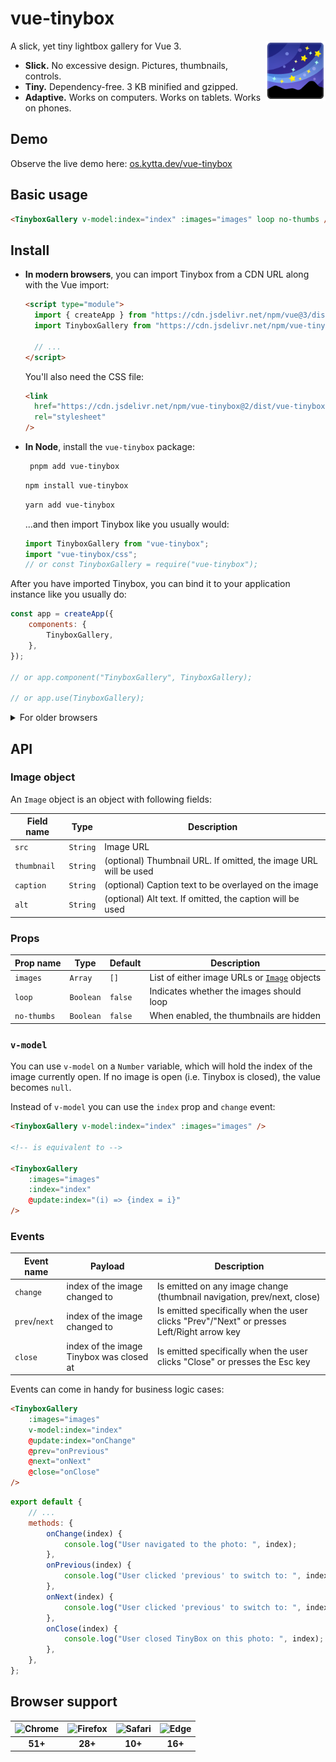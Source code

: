 # vue-tinybox

<img src="https://raw.githubusercontent.com/googlefonts/noto-emoji/master/png/128/emoji_u1f30c.png" align="right" alt="Milky Way emoji" width="96" height="96">

A slick, yet tiny lightbox gallery for Vue 3.

- **Slick.** No excessive design. Pictures, thumbnails, controls.
- **Tiny.** Dependency-free. 3 KB minified and gzipped.
- **Adaptive.** Works on computers. Works on tablets. Works on phones.

## Demo

Observe the live demo here: [os.kytta.dev/vue-tinybox](https://os.kytta.dev/vue-tinybox)

## Basic usage

```html
<TinyboxGallery v-model:index="index" :images="images" loop no-thumbs />
```

## Install

- **In modern browsers**, you can import Tinybox from a CDN URL along with the
  Vue import:

  ```html
  <script type="module">
  	import { createApp } from "https://cdn.jsdelivr.net/npm/vue@3/dist/vue.esm-browser.js";
  	import TinyboxGallery from "https://cdn.jsdelivr.net/npm/vue-tinybox@2/dist/vue-tinybox.js";

  	// ...
  </script>
  ```

  You'll also need the CSS file:

  ```html
  <link
  	href="https://cdn.jsdelivr.net/npm/vue-tinybox@2/dist/vue-tinybox.css"
  	rel="stylesheet"
  />
  ```

- **In Node**, install the `vue-tinybox` package:

  ```sh
   pnpm add vue-tinybox
  ```

  ```sh
  npm install vue-tinybox
  ```

  ```sh
  yarn add vue-tinybox
  ```

  ...and then import Tinybox like you usually would:

  ```js
  import TinyboxGallery from "vue-tinybox";
  import "vue-tinybox/css";
  // or const TinyboxGallery = require("vue-tinybox");
  ```

After you have imported Tinybox, you can bind it to your application instance
like you usually do:

```js
const app = createApp({
	components: {
		TinyboxGallery,
	},
});

// or app.component("TinyboxGallery", TinyboxGallery);

// or app.use(TinyboxGallery);
```

<details>
<summary>For older browsers</summary>

If you need to use the component in a browser without ESM support, include the
IIFE version:

```html
<link
	href="https://cdn.jsdelivr.net/npm/vue-tinybox@2/dist/vue-tinybox.css"
	rel="stylesheet"
/>
<script src="https://cdn.jsdelivr.net/npm/vue-tinybox@2/dist/vue-tinybox.iife.js"></script>
```

This exposes the `TinyboxGallery` component in the global scope. Include it in your app:

```html
<script>
	app = createApp({
		// ...
	});

	app.component("TinyboxGallery", TinyboxGallery);
</script>
```

</details>

## API

### Image object

An `Image` object is an object with following fields:

| Field name  | Type     | Description                                                      |
| ----------- | -------- | ---------------------------------------------------------------- |
| `src`       | `String` | Image URL                                                        |
| `thumbnail` | `String` | (optional) Thumbnail URL. If omitted, the image URL will be used |
| `caption`   | `String` | (optional) Caption text to be overlayed on the image             |
| `alt`       | `String` | (optional) Alt text. If omitted, the caption will be used        |

### Props

| Prop name   | Type      | Default | Description                                                   |
| ----------- | --------- | ------- | ------------------------------------------------------------- |
| `images`    | `Array`   | `[]`    | List of either image URLs or [`Image`](#image-object) objects |
| `loop`      | `Boolean` | `false` | Indicates whether the images should loop                      |
| `no-thumbs` | `Boolean` | `false` | When enabled, the thumbnails are hidden                       |

### `v-model`

You can use `v-model` on a `Number` variable, which will hold the index of the
image currently open. If no image is open (i.e. Tinybox is closed), the value
becomes `null`.

Instead of `v-model` you can use the `index` prop and `change` event:

```html
<TinyboxGallery v-model:index="index" :images="images" />

<!-- is equivalent to -->

<TinyboxGallery
	:images="images"
	:index="index"
	@update:index="(i) => {index = i}"
/>
```

### Events

| Event name    | Payload                                  | Description                                                                                |
| ------------- | ---------------------------------------- | ------------------------------------------------------------------------------------------ |
| `change`      | index of the image changed to            | Is emitted on any image change (thumbnail navigation, prev/next, close)                    |
| `prev`/`next` | index of the image changed to            | Is emitted specifically when the user clicks "Prev"/"Next" or presses Left/Right arrow key |
| `close`       | index of the image Tinybox was closed at | Is emitted specifically when the user clicks "Close" or presses the Esc key                |

Events can come in handy for business logic cases:

```html
<TinyboxGallery
	:images="images"
	v-model:index="index"
	@update:index="onChange"
	@prev="onPrevious"
	@next="onNext"
	@close="onClose"
/>
```

```js
export default {
	// ...
	methods: {
		onChange(index) {
			console.log("User navigated to the photo: ", index);
		},
		onPrevious(index) {
			console.log("User clicked 'previous' to switch to: ", index);
		},
		onNext(index) {
			console.log("User clicked 'previous' to switch to: ", index);
		},
		onClose(index) {
			console.log("User closed TinyBox on this photo: ", index);
		},
	},
};
```

## Browser support

| ![Chrome][chrome] | ![Firefox][firefox] | ![Safari][safari] | ![Edge][edge] |
| :---------------: | :-----------------: | :---------------: | :-----------: |
|      **51+**      |       **28+**       |      **10+**      |    **16+**    |

[chrome]: https://raw.githubusercontent.com/alrra/browser-logos/main/src/chrome/chrome_48x48.png
[firefox]: https://raw.githubusercontent.com/alrra/browser-logos/main/src/firefox/firefox_48x48.png
[safari]: https://raw.githubusercontent.com/alrra/browser-logos/main/src/safari/safari_48x48.png
[edge]: https://raw.githubusercontent.com/alrra/browser-logos/main/src/edge/edge_48x48.png
